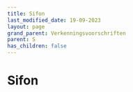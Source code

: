 ```yaml
---
title: Sifon
last_modified_date: 19-09-2023
layout: page
grand_parent: Verkenningsvoorschriften
parent: S
has_children: false
---
```


Sifon
=====

